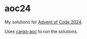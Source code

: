 # aoc24

My solutions for [Advent of Code 2024](https://adventofcode.com/2024).

Uses [cargo-aoc](https://github.com/gobanos/cargo-aoc) to run the solutions.